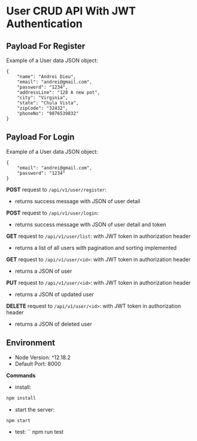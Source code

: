 # User CRUD API With JWT Authentication

## Payload For Register
Example of a User data JSON object:
```
{
    "name": "Andrei Dieu",
    "email": "andrei@gmail.com",
    "password": "1234",
    "addressLine": "128 A new pot",
    "city": "Virginia",
    "state": "Chula Vista",
    "zipCode": "32432",
    "phoneNo": "9876539832"
}
```

## Payload For Login
Example of a User data JSON object:
```
{
    "email": "andrei@gmail.com",
    "password": "1234"
}
```



**POST** request to `/api/v1/user/register`:
- returns success message with JSON of user detail

**POST** request to `/api/v1/user/login`:
- returns success message with JSON of user detail and token

**GET** request to `/api/v1/user/list`: with JWT token in authorization header
- returns a list of all users with pagination and sorting implemented

**GET** request to `/api/v1/user/<id>`: with JWT token in authorization header
- returns a JSON of user

**PUT** request to `/api/v1/user/<id>`: with JWT token in authorization header
- returns a JSON of updated user

**DELETE** request to `/api/v1/user/<id>`: with JWT token in authorization header
- returns a JSON of deleted user

## Environment 
- Node Version: ^12.18.2
- Default Port: 8000



**Commands**
- install: 
```bash
npm install
```

- start the server: 
```bash
npm start
```

- test: 
``
npm run test

```